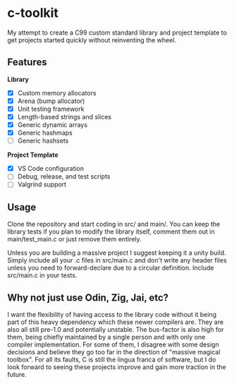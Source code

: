 # c-toolkit

My attempt to create a C99 custom standard library and project template to get projects
started quickly without reinventing the wheel.

## Features
**Library**
- [x] Custom memory allocators
- [x] Arena (bump allocator)
- [x] Unit testing framework
- [x] Length-based strings and slices
- [x] Generic dynamic arrays
- [x] Generic hashmaps
- [ ] Generic hashsets

**Project Template**
- [x] VS Code configuration
- [ ] Debug, release, and test scripts
- [ ] Valgrind support

## Usage
Clone the repository and start coding in src/ and main/. You can keep the library tests
if you plan to modify the library itself, comment them out in main/test_main.c or 
just remove them entirely. 

Unless you are building a massive project I suggest keeping it a unity build. Simply
include all your .c files in src/main.c and don't write any header files unless you need
to forward-declare due to a circular definition. Include src/main.c in your tests.

## Why not just use Odin, Zig, Jai, etc?
I want the flexibility of having access to the library code without it being part of this
heavy dependency which these newer compilers are. They are also all still pre-1.0 and
potentially unstable. The bus-factor is also high for them, being chiefly maintained by
a single person and with only one compiler implementation. For some of them, I disagree
with some design decisions and believe they go too far in the direction of "massive
magical toolbox". For all its faults, C is still the lingua franca of software, but I do
look forward to seeing these projects improve and gain more traction in the future.
